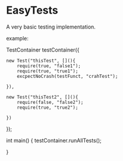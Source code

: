 # EasyTests
A very basic testing implementation.


example:

TestContainer testContainer({

    new Test("thisTest", [](){
        require(true, "false1");
        require(true, "true1");
        excpectNoCrash(testFunct, "crahTest");

    }),

    new Test("thisTest2", [](){
        require(false, "false2");
        require(true, "true2");

    })

});

int main()
{
    testContainer.runAllTests();

}


